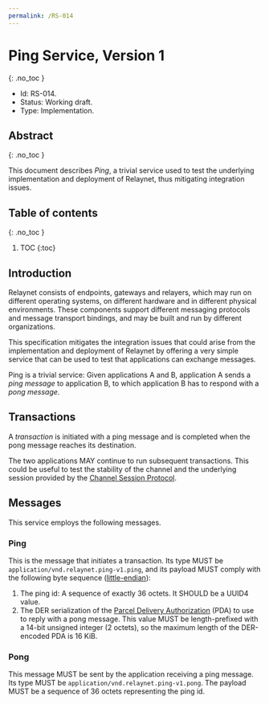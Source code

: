 ```yaml
---
permalink: /RS-014
---
```

# Ping Service, Version 1
{: .no_toc }

- Id: RS-014.
- Status: Working draft.
- Type: Implementation.

## Abstract
{: .no_toc }

This document describes _Ping_, a trivial service used to test the underlying implementation and deployment of Relaynet, thus mitigating integration issues.

## Table of contents
{: .no_toc }

1. TOC
{:toc}

## Introduction

Relaynet consists of endpoints, gateways and relayers, which may run on different operating systems, on different hardware and in different physical environments. These components support different messaging protocols and message transport bindings, and may be built and run by different organizations.

This specification mitigates the integration issues that could arise from the implementation and deployment of Relaynet by offering a very simple service that can be used to test that applications can exchange messages.

Ping is a trivial service: Given applications A and B, application A sends a _ping message_ to application B, to which application B has to respond with a _pong message_.

## Transactions

A _transaction_ is initiated with a ping message and is completed when the pong message reaches its destination.

The two applications MAY continue to run subsequent transactions. This could be useful to test the stability of the channel and the underlying session provided by the [Channel Session Protocol](rs003-key-agreement.md).

## Messages

This service employs the following messages.

### Ping

This is the message that initiates a transaction. Its type MUST be `application/vnd.relaynet.ping-v1.ping`, and its payload MUST comply with the following byte sequence ([little-endian](https://en.wikipedia.org/wiki/Endianness)):

1. The ping id: A sequence of exactly 36 octets. It SHOULD be a UUID4 value.
1. The DER serialization of the [Parcel Delivery Authorization](rs002-pki.md#parcel-delivery-authorization-pda) (PDA) to use to reply with a pong message. This value MUST be length-prefixed with a 14-bit unsigned integer (2 octets), so the maximum length of the DER-encoded PDA is 16 KiB.

### Pong

This message MUST be sent by the application receiving a ping message. Its type MUST be `application/vnd.relaynet.ping-v1.pong`. The payload MUST be a sequence of 36 octets representing the ping id.
